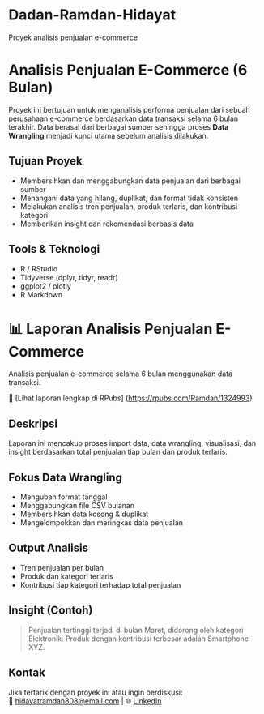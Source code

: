 # Dadan-Ramdan-Hidayat
Proyek analisis penjualan e-commerce

# Analisis Penjualan E-Commerce (6 Bulan)

Proyek ini bertujuan untuk menganalisis performa penjualan dari sebuah perusahaan e-commerce berdasarkan data transaksi selama 6 bulan terakhir. Data berasal dari berbagai sumber sehingga proses **Data Wrangling** menjadi kunci utama sebelum analisis dilakukan.

## Tujuan Proyek
- Membersihkan dan menggabungkan data penjualan dari berbagai sumber
- Menangani data yang hilang, duplikat, dan format tidak konsisten
- Melakukan analisis tren penjualan, produk terlaris, dan kontribusi kategori
- Memberikan insight dan rekomendasi berbasis data

## Tools & Teknologi
- R / RStudio
- Tidyverse (dplyr, tidyr, readr)
- ggplot2 / plotly
- R Markdown

# 📊 Laporan Analisis Penjualan E-Commerce

Analisis penjualan e-commerce selama 6 bulan menggunakan data transaksi.

🔗 [Lihat laporan lengkap di RPubs] (https://rpubs.com/Ramdan/1324993)

## Deskripsi
Laporan ini mencakup proses import data, data wrangling, visualisasi, dan insight berdasarkan total penjualan tiap bulan dan produk terlaris.


## Fokus Data Wrangling
- Mengubah format tanggal
- Menggabungkan file CSV bulanan
- Membersihkan data kosong & duplikat
- Mengelompokkan dan meringkas data penjualan

## Output Analisis
- Tren penjualan per bulan
- Produk dan kategori terlaris
- Kontribusi tiap kategori terhadap total penjualan

## Insight (Contoh)
> Penjualan tertinggi terjadi di bulan Maret, didorong oleh kategori Elektronik. Produk dengan kontribusi terbesar adalah Smartphone XYZ.

## Kontak
Jika tertarik dengan proyek ini atau ingin berdiskusi:  
📧 hidayatramdan808@email.com | 🌐 [LinkedIn](https://www.linkedin.com/in/dadan-ramdan-hidayat-381789316/?utm_source=share&utm_campaign=share_via&utm_content=profile&utm_medium=android_app)
